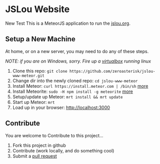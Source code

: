 # JSLou Website
New Test
This is a MeteorJS application to run the [jslou.org](http://jslou.org).

## Setup a New Machine

At home, or on a new server, you may need to do any of these steps.

*NOTE: if you are on Windows, sorry.  Fire up a [virtualbox](https://www.virtualbox.org/) running linux*

1. Clone this repo: `git clone https://github.com/zeroasterisk/jslou-www-meteor.git`
2. Change dir into the newly cloned repo: `cd jslou-www-meteor`
3. Install Meteor: `curl https://install.meteor.com | /bin/sh` [more](https://github.com/meteor/meteor)
4. Install Meteorite: `sudo -H npm install -g meteorite` [more](https://github.com/oortcloud/meteorite/)
5. Setup/update up Meteor: `mrt install && mrt update`
6. Start up Meteor: `mrt`
7. Load up in your browser: [http://localhost:3000](http://localhost:3000)

## Contribute

You are welcome to Contribute to this project...

1. Fork this project in github
2. Contribute (work locally, and do something cool)
3. Submit a [pull request](https://help.github.com/articles/using-pull-requests)


